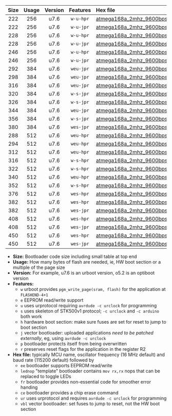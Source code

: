 |Size|Usage|Version|Features|Hex file|
|:-:|:-:|:-:|:-:|:--|
|222|256|u7.6|`w-u-hpr`|[atmega168a_2mhz_9600bps_ur.hex](https://raw.githubusercontent.com/stefanrueger/urboot/main/bootloaders/atmega168a/fcpu_2mhz/9600_bps/atmega168a_2mhz_9600bps_ur.hex)|
|222|256|u7.6|`w-u-jpr`|[atmega168a_2mhz_9600bps_ur_vbl.hex](https://raw.githubusercontent.com/stefanrueger/urboot/main/bootloaders/atmega168a/fcpu_2mhz/9600_bps/atmega168a_2mhz_9600bps_ur_vbl.hex)|
|228|256|u7.6|`w-u-hpr`|[atmega168a_2mhz_9600bps_lednop_ur.hex](https://raw.githubusercontent.com/stefanrueger/urboot/main/bootloaders/atmega168a/fcpu_2mhz/9600_bps/atmega168a_2mhz_9600bps_lednop_ur.hex)|
|228|256|u7.6|`w-u-jpr`|[atmega168a_2mhz_9600bps_lednop_ur_vbl.hex](https://raw.githubusercontent.com/stefanrueger/urboot/main/bootloaders/atmega168a/fcpu_2mhz/9600_bps/atmega168a_2mhz_9600bps_lednop_ur_vbl.hex)|
|246|256|u7.6|`w-u-hpr`|[atmega168a_2mhz_9600bps_lednop_fr_ur.hex](https://raw.githubusercontent.com/stefanrueger/urboot/main/bootloaders/atmega168a/fcpu_2mhz/9600_bps/atmega168a_2mhz_9600bps_lednop_fr_ur.hex)|
|246|256|u7.6|`w-u-jpr`|[atmega168a_2mhz_9600bps_lednop_fr_ur_vbl.hex](https://raw.githubusercontent.com/stefanrueger/urboot/main/bootloaders/atmega168a/fcpu_2mhz/9600_bps/atmega168a_2mhz_9600bps_lednop_fr_ur_vbl.hex)|
|292|384|u7.6|`weu-jpr`|[atmega168a_2mhz_9600bps_ee_ur_vbl.hex](https://raw.githubusercontent.com/stefanrueger/urboot/main/bootloaders/atmega168a/fcpu_2mhz/9600_bps/atmega168a_2mhz_9600bps_ee_ur_vbl.hex)|
|298|384|u7.6|`weu-jpr`|[atmega168a_2mhz_9600bps_ee_lednop_ur_vbl.hex](https://raw.githubusercontent.com/stefanrueger/urboot/main/bootloaders/atmega168a/fcpu_2mhz/9600_bps/atmega168a_2mhz_9600bps_ee_lednop_ur_vbl.hex)|
|316|384|u7.6|`weu-jpr`|[atmega168a_2mhz_9600bps_ee_lednop_fr_ur_vbl.hex](https://raw.githubusercontent.com/stefanrueger/urboot/main/bootloaders/atmega168a/fcpu_2mhz/9600_bps/atmega168a_2mhz_9600bps_ee_lednop_fr_ur_vbl.hex)|
|320|384|u7.6|`w-s-jpr`|[atmega168a_2mhz_9600bps_vbl.hex](https://raw.githubusercontent.com/stefanrueger/urboot/main/bootloaders/atmega168a/fcpu_2mhz/9600_bps/atmega168a_2mhz_9600bps_vbl.hex)|
|326|384|u7.6|`w-s-jpr`|[atmega168a_2mhz_9600bps_lednop_vbl.hex](https://raw.githubusercontent.com/stefanrueger/urboot/main/bootloaders/atmega168a/fcpu_2mhz/9600_bps/atmega168a_2mhz_9600bps_lednop_vbl.hex)|
|344|384|u7.6|`weu-jpr`|[atmega168a_2mhz_9600bps_ee_lednop_fr_ce_ur_vbl.hex](https://raw.githubusercontent.com/stefanrueger/urboot/main/bootloaders/atmega168a/fcpu_2mhz/9600_bps/atmega168a_2mhz_9600bps_ee_lednop_fr_ce_ur_vbl.hex)|
|356|384|u7.6|`w-s-jpr`|[atmega168a_2mhz_9600bps_lednop_fr_vbl.hex](https://raw.githubusercontent.com/stefanrueger/urboot/main/bootloaders/atmega168a/fcpu_2mhz/9600_bps/atmega168a_2mhz_9600bps_lednop_fr_vbl.hex)|
|380|384|u7.6|`wes-jpr`|[atmega168a_2mhz_9600bps_ee_vbl.hex](https://raw.githubusercontent.com/stefanrueger/urboot/main/bootloaders/atmega168a/fcpu_2mhz/9600_bps/atmega168a_2mhz_9600bps_ee_vbl.hex)|
|288|512|u7.6|`weu-hpr`|[atmega168a_2mhz_9600bps_ee_ur.hex](https://raw.githubusercontent.com/stefanrueger/urboot/main/bootloaders/atmega168a/fcpu_2mhz/9600_bps/atmega168a_2mhz_9600bps_ee_ur.hex)|
|294|512|u7.6|`weu-hpr`|[atmega168a_2mhz_9600bps_ee_lednop_ur.hex](https://raw.githubusercontent.com/stefanrueger/urboot/main/bootloaders/atmega168a/fcpu_2mhz/9600_bps/atmega168a_2mhz_9600bps_ee_lednop_ur.hex)|
|312|512|u7.6|`weu-hpr`|[atmega168a_2mhz_9600bps_ee_lednop_fr_ur.hex](https://raw.githubusercontent.com/stefanrueger/urboot/main/bootloaders/atmega168a/fcpu_2mhz/9600_bps/atmega168a_2mhz_9600bps_ee_lednop_fr_ur.hex)|
|316|512|u7.6|`w-s-hpr`|[atmega168a_2mhz_9600bps.hex](https://raw.githubusercontent.com/stefanrueger/urboot/main/bootloaders/atmega168a/fcpu_2mhz/9600_bps/atmega168a_2mhz_9600bps.hex)|
|322|512|u7.6|`w-s-hpr`|[atmega168a_2mhz_9600bps_lednop.hex](https://raw.githubusercontent.com/stefanrueger/urboot/main/bootloaders/atmega168a/fcpu_2mhz/9600_bps/atmega168a_2mhz_9600bps_lednop.hex)|
|340|512|u7.6|`weu-hpr`|[atmega168a_2mhz_9600bps_ee_lednop_fr_ce_ur.hex](https://raw.githubusercontent.com/stefanrueger/urboot/main/bootloaders/atmega168a/fcpu_2mhz/9600_bps/atmega168a_2mhz_9600bps_ee_lednop_fr_ce_ur.hex)|
|352|512|u7.6|`w-s-hpr`|[atmega168a_2mhz_9600bps_lednop_fr.hex](https://raw.githubusercontent.com/stefanrueger/urboot/main/bootloaders/atmega168a/fcpu_2mhz/9600_bps/atmega168a_2mhz_9600bps_lednop_fr.hex)|
|376|512|u7.6|`wes-hpr`|[atmega168a_2mhz_9600bps_ee.hex](https://raw.githubusercontent.com/stefanrueger/urboot/main/bootloaders/atmega168a/fcpu_2mhz/9600_bps/atmega168a_2mhz_9600bps_ee.hex)|
|382|512|u7.6|`wes-hpr`|[atmega168a_2mhz_9600bps_ee_lednop.hex](https://raw.githubusercontent.com/stefanrueger/urboot/main/bootloaders/atmega168a/fcpu_2mhz/9600_bps/atmega168a_2mhz_9600bps_ee_lednop.hex)|
|382|512|u7.6|`wes-jpr`|[atmega168a_2mhz_9600bps_ee_lednop_vbl.hex](https://raw.githubusercontent.com/stefanrueger/urboot/main/bootloaders/atmega168a/fcpu_2mhz/9600_bps/atmega168a_2mhz_9600bps_ee_lednop_vbl.hex)|
|408|512|u7.6|`wes-hpr`|[atmega168a_2mhz_9600bps_ee_lednop_fr.hex](https://raw.githubusercontent.com/stefanrueger/urboot/main/bootloaders/atmega168a/fcpu_2mhz/9600_bps/atmega168a_2mhz_9600bps_ee_lednop_fr.hex)|
|408|512|u7.6|`wes-jpr`|[atmega168a_2mhz_9600bps_ee_lednop_fr_vbl.hex](https://raw.githubusercontent.com/stefanrueger/urboot/main/bootloaders/atmega168a/fcpu_2mhz/9600_bps/atmega168a_2mhz_9600bps_ee_lednop_fr_vbl.hex)|
|450|512|u7.6|`wes-hpr`|[atmega168a_2mhz_9600bps_ee_lednop_fr_ce.hex](https://raw.githubusercontent.com/stefanrueger/urboot/main/bootloaders/atmega168a/fcpu_2mhz/9600_bps/atmega168a_2mhz_9600bps_ee_lednop_fr_ce.hex)|
|450|512|u7.6|`wes-jpr`|[atmega168a_2mhz_9600bps_ee_lednop_fr_ce_vbl.hex](https://raw.githubusercontent.com/stefanrueger/urboot/main/bootloaders/atmega168a/fcpu_2mhz/9600_bps/atmega168a_2mhz_9600bps_ee_lednop_fr_ce_vbl.hex)|

- **Size:** Bootloader code size including small table at top end
- **Usage:** How many bytes of flash are needed, ie, HW boot section or a multiple of the page size
- **Version:** For example, u7.6 is an urboot version, o5.2 is an optiboot version
- **Features:**
  + `w` urboot provides `pgm_write_page(sram, flash)` for the application at `FLASHEND-4+1`
  + `e` EEPROM read/write support
  + `u` uses urprotocol requiring `avrdude -c urclock` for programming
  + `s` uses skeleton of STK500v1 protocol; `-c urclock` and `-c arduino` both work
  + `h` hardware boot section: make sure fuses are set for reset to jump to boot section
  + `j` vector bootloader: uploaded applications *need to be patched externally*, eg, using `avrdude -c urclock`
  + `p` bootloader protects itself from being overwritten
  + `r` preserves reset flags for the application in the register R2
- **Hex file:** typically MCU name, oscillator frequency (16 MHz default) and baud rate (115200 default) followed by
  + `ee` bootloader supports EEPROM read/write
  + `lednop` "template" bootloader contains `mov rx,rx` nops that can be replaced to toggle LEDs
  + `fr` bootloader provides non-essential code for smoother error handing
  + `ce` bootloader provides a chip erase command
  + `ur` uses urprotocol and requires `avrdude -c urclock` for programming
  + `vbl` vector bootloader: set fuses to jump to reset, not the HW boot section
